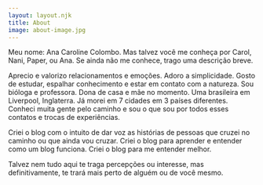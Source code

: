 ```yaml
---
layout: layout.njk
title: About
image: about-image.jpg
---
```


Meu nome: Ana Caroline Colombo. Mas talvez você me conheça por Carol, Nani, Paper, ou Ana. Se ainda não me conhece, trago uma descrição breve. 

Aprecio e valorizo relacionamentos e emoções. Adoro a simplicidade. Gosto de estudar, espalhar conhecimento e estar em contato com a natureza. Sou bióloga e professora. Dona de casa e mãe no momento. Uma brasileira em Liverpool, Inglaterra. Já morei em 7 cidades em 3 países diferentes. Conheci muita gente pelo caminho e sou o que sou por todos esses contatos e trocas de experiências.

Criei o blog com o intuito de dar voz as histórias de pessoas que cruzei no caminho ou que ainda vou cruzar. Criei o blog para aprender e entender como um blog funciona. Criei o blog para me entender melhor.

Talvez nem tudo aqui te traga percepções ou interesse, mas definitivamente, te trará mais perto de alguém ou de você mesmo.

